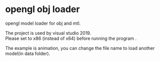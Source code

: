 # opengl obj loader

opengl model loader for obj and mtl.    

The project is used by visual studio 2019.  
Please set to x86 (instead of x64) before running the program .   

The example is animation, you can change the file name to load another model(in data folder).  
